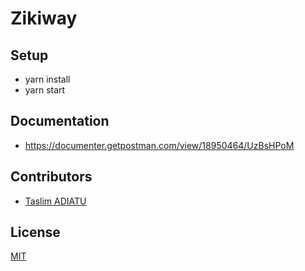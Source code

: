 # Zikiway

## Setup 
* yarn install
* yarn start

## Documentation
* https://documenter.getpostman.com/view/18950464/UzBsHPoM

## Contributors
* [Taslim ADIATU](https://github.com/jhaytaslim)

## License
[MIT](https://choosealicense.com/licenses/mit/)